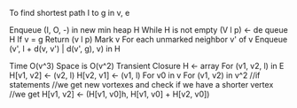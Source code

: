 To find shortest path I to g in v, e

Enqueue (I, O, -) in new min heap H
While H is not empty
(V l p) <- de queue H
If v = g
Return (v l p)
Mark v
For each unmarked neighbor v' of v
Enqueue (v', l + d(v, v') | d(v', g), v) in H


Time O(v^3)
Space is O(v^2)
Transient Closure
H <- array
  For (v1, v2, l) in E
    H[v1, v2] <- (v2, l)
    H[v2, v1] <- (v1, l)
    For v0 in v
      For (v1, v2) in v^2
        //if statements
        //we get new vortexes and check if we have a shorter vertex
        //we get H[v1, v2] <- (H[v1, v0]h, H[v1, v0] + H[v2, v0])
